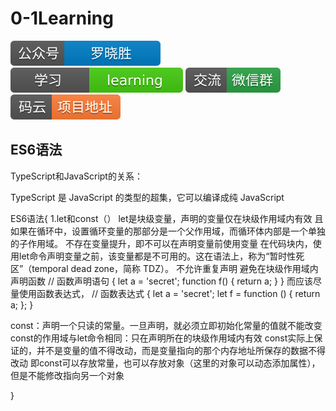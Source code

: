 # 0-1Learning

![alt text](../../static/common/svg/luoxiaosheng.svg "公众号")
![alt text](../../static/common/svg/luoxiaosheng_learning.svg "学习")
![alt text](../../static/common/svg/luoxiaosheng_wechat.svg "微信")
![alt text](../../static/common/svg/luoxiaosheng_gitee.svg "码云")


## ES6语法
TypeScript和JavaScript的关系：

TypeScript 是 JavaScript 的类型的超集，它可以编译成纯 JavaScript

ES6语法{
1.let和const（）
let是块级变量，声明的变量仅在块级作用域内有效
且如果在循环中，设置循环变量的那部分是一个父作用域，而循环体内部是一个单独的子作用域。
不存在变量提升，即不可以在声明变量前使用变量
在代码块内，使用let命令声明变量之前，该变量都是不可用的。这在语法上，称为“暂时性死区”（temporal dead zone，简称 TDZ）。
不允许重复声明
避免在块级作用域内声明函数
// 函数声明语句
{
  let a = 'secret';
  function f() {
    return a;
  }
}
而应该尽量使用函数表达式，
// 函数表达式
{
  let a = 'secret';
  let f = function () {
    return a;
  };
}

const：声明一个只读的常量。一旦声明，就必须立即初始化常量的值就不能改变
const的作用域与let命令相同：只在声明所在的块级作用域内有效
const实际上保证的，并不是变量的值不得改动，而是变量指向的那个内存地址所保存的数据不得改动
即const可以存放常量，也可以存放对象（这里的对象可以动态添加属性），但是不能修改指向另一个对象












}

